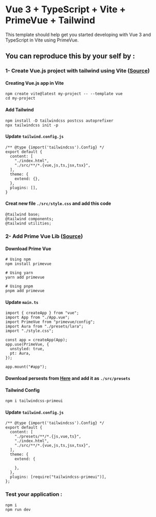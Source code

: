 # Vue 3 + TypeScript + Vite + PrimeVue + Tailwind 

This template should help get you started developing with Vue 3 and TypeScript in Vite using PrimeVue.

## You can reproduce this by your self by :

### 1- Create Vue.js project with tailwind using Vite ([Source](https://tailwindcss.com/docs/guides/vite#vue))

#### Creating Vue.js app in Vite
```
npm create vite@latest my-project -- --template vue
cd my-project
```

#### Add Tailwind 
```
npm install -D tailwindcss postcss autoprefixer
npx tailwindcss init -p
```

#### Update ```tailwind.config.js```
```
/** @type {import('tailwindcss').Config} */
export default {
  content: [
    "./index.html",
    "./src/**/*.{vue,js,ts,jsx,tsx}",
  ],
  theme: {
    extend: {},
  },
  plugins: [],
}
```

#### Creat new file ```./src/style.css``` and add this code 
```
@tailwind base;
@tailwind components;
@tailwind utilities;
```

### 2- Add Prime Vue Lib ([Source](https://tailwind.primevue.org/vite/))

#### Download Prime Vue
```
# Using npm
npm install primevue

# Using yarn
yarn add primevue

# Using pnpm
pnpm add primevue
```

#### Update ```main.ts```
```
import { createApp } from "vue";
import App from "./App.vue";
import PrimeVue from "primevue/config";
import Aura from "./presets/lara";
import "./style.css";

const app = createApp(App);
app.use(PrimeVue, {
  unstyled: true,
  pt: Aura,
});

app.mount("#app");
```

#### Download persests from [Here](https://github.com/primefaces/primevue-tailwind/releases) and add it as ```./src/presets```

#### Tailwind Config
```
npm i tailwindcss-primeui
```

####  Update ```tailwind.config.js```
```
/** @type {import('tailwindcss').Config} */
export default {
  content: [
    "./presets/**/*.{js,vue,ts}",
    "./index.html",
    "./src/**/*.{vue,js,ts,jsx,tsx}",
  ],
  theme: {
    extend: {
      
    },
  },
  plugins: [require("tailwindcss-primeui")],
};
```

### Test your application :
```
npm i
npm run dev
```
